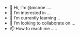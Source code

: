 - 👋 Hi, I’m @mcnoe ....
- 👀 I’m interested in ...
- 🌱 I’m currently learning ..
- 💞️ I’m looking to collaborate on ...
- 📫 How to reach me .....

<!---
mcnoe/mcnoe is a ✨ special ✨ repository because its `README.md` (this file) appears on your GitHub profile.
You can click the Preview link to take a look at your changes.
--->
